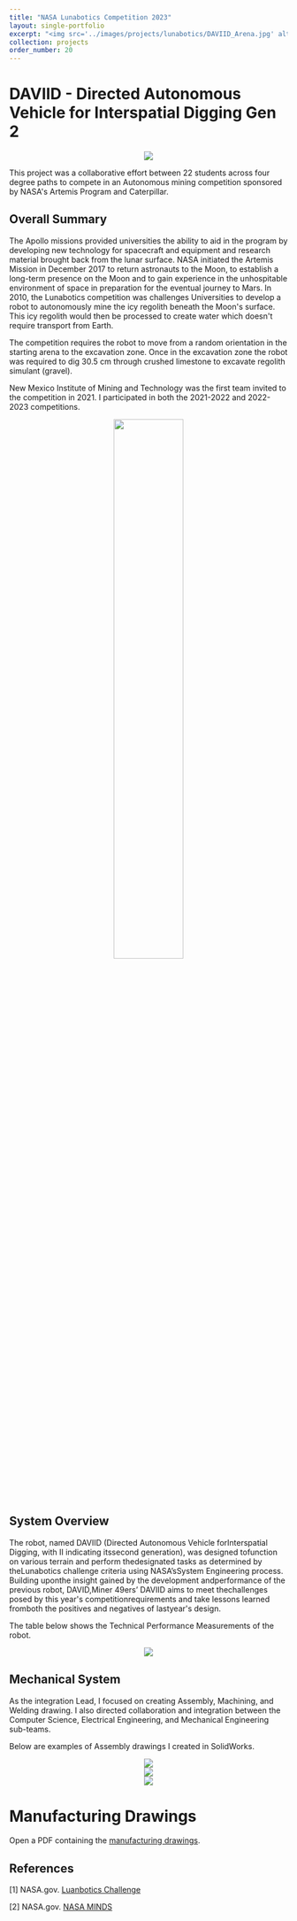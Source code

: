```yaml
---
title: "NASA Lunabotics Competition 2023"
layout: single-portfolio
excerpt: "<img src='../images/projects/lunabotics/DAVIID_Arena.jpg' alt=''>"
collection: projects
order_number: 20
---
```


# DAVIID - Directed Autonomous Vehicle for Interspatial Digging Gen 2

<div align="center">
<img src="../../images/projects/lunabotics/DAVIID_Precomp.png">
</div>


This project was a collaborative effort between 22 students across four degree paths to compete in an Autonomous mining competition sponsored by NASA's Artemis Program and Caterpillar.

## Overall Summary

The Apollo missions provided universities the ability to aid in the program by developing new technology for spacecraft and equipment and research material brought back from the lunar surface. NASA initiated the Artemis Mission in December 2017 to return astronauts to the Moon, to establish a long-term presence on the Moon and to gain experience in the unhospitable environment of space in preparation for the eventual journey to Mars. In 2010, the Lunabotics competition was challenges Universities to develop a robot to autonomously mine the icy regolith beneath the Moon's surface. This icy regolith would then be processed to create water which doesn't require transport from Earth. 

The competition requires the robot to move from a random orientation in the starting arena to the excavation zone. Once in the excavation zone the robot was required to dig 30.5 cm through crushed limestone to excavate regolith simulant (gravel).

New Mexico Institute of Mining and Technology was the first team invited to the competition in 2021. I participated in both the 2021-2022 and 2022-2023 competitions.

<div align="center">
<img src="../../images/projects/lunabotics/DAVIID_Precomp-side.png" width = "50%">
</div>

## System Overview

The robot, named DAVIID (Directed Autonomous Vehicle forInterspatial Digging, with II indicating itssecond generation), was designed tofunction on various terrain and perform thedesignated tasks as determined by theLunabotics challenge criteria using NASA’sSystem Engineering process. Building uponthe insight gained by the development andperformance of the previous robot, DAVID,Miner 49ers’ DAVIID aims to meet thechallenges posed by this year's competitionrequirements and take lessons learned fromboth the positives and negatives of lastyear's design. 

The table below shows the Technical Performance Measurements of the robot.

<div align="center">
<img src="../../images/projects/lunabotics/tpm_initial_target.png">
</div>

## Mechanical System
As the integration Lead, I focused on creating Assembly, Machining, and Welding drawing. I also directed collaboration and integration between the Computer Science, Electrical Engineering, and Mechanical Engineering sub-teams. 

Below are examples of Assembly drawings I created in SolidWorks.

<div align="center">
<img src="../../images/projects/lunabotics/DAVIID-Assy.jpg">
</div>

<div align="center">
<img src="../../images/projects/lunabotics/overall_assy.png">
</div>

<div align="center">
<img src="../../images/projects/lunabotics/loco_assy.png">
</div>


  <body>
    <h1>Manufacturing Drawings</h1>
    <p>Open a PDF containing the <a href="../../images/projects/lunabotics/CHASSIS_SUBASSYDWGPDF.pdf">manufacturing drawings</a>.</p>
  </body>


<!-- 
## Beam Deflection and Modeling
 -->

<!-- ## Results

Give the stats of the robot

We placed 13th overall in the Robotic Mining Competion.  -->

## References

[1] NASA.gov. [Luanbotics Challenge](https://www.nasa.gov/learning-resources/lunabotics-challenge/)

[2] NASA.gov. [NASA MINDS](https://www.nasa.gov/learning-resources/minority-university-research-education-project/nasa-minds/)


